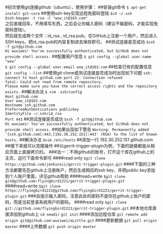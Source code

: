 #初次使用git连接github（ubuntu），使用步骤：
##安装git命令
`$ apt-get install git-core`
##使用ssh-key实现远程免密码登陆
`$cd ~/.ssh`  
`$ssh-keygen -t rsa -C "wxw_it@163.com"`  
之后直接回车，不用填写东西，之后会让你输入密码（建议不输密码，才能实现免密码登陆）。  
然后就生成两个文件：id_rsa , id_rsa.pub。在GitHub上注册一个用户，然后进入SSH keys，把id_rsa.pub的内容复制进去保存即可。
##测试连接是否成功
`$ssh -T git@github.com`  
`Hi wuxiwei! You've successfully authenticated, but GitHub does not provide shell access.`
##配置用户信息
`$ git config --global user.name "wxw"`  
`$ git config --global user.email wxw_it@163.com`
##检查已有的配置信息
`git config --list`
##使用git clone或测试连接是否成功时出现如下问题
`ssh: connect to host github.com port 22: Connection refused`  
`fatal: Could not read from remote repository.`  
`Please make sure you have the correct access rights and the repository exists.`
##解决办法
`$ vim .ssh/config`  
`Host github.com`  
`User wxw_it@163.com`  
`Hostname ssh.github.com`  
`PreferredAuthentications publickey`  
`IdentityFile ~/.ssh/id_rsa`  
`Port 443`
##测试连接是否成功
`$ssh -T git@github.com`  
`Hi wuxiwei! You've successfully authenticated, but GitHub does not provide shell access.`
##如果出现如下警告
`Warning: Permanently added '[ssh.github.com]:443,[192.30.252.151]:443' (RSA) to the list of known hosts.`
##解决办法
`$vim /etc/hosts`
##添加一行
192.30.252.151   github.com
##接下来就可以克隆操作
##以gerrit-trigger-plugin为例，下面的链接都是从相应页面上直接拷贝的。
###法一：不用github的账号，打开这个库在github上的主页，运行下面命令即可
####read only
`$git clone https://github.com/jenkinsci/gerrit-trigger-plugin.git`
####下面的三种方法都要先在github上注册账户，然后生成相应的ssh key，并把public key添加到个人账户里面，详见github帮助
####read+write
`$git clone git@github.com:flyingbird1221/gerrit-trigger-plugin.git`
####read+write
`$git clone https://flyingbird1221@github.com/flyingbird1221/gerrit-trigger-plugin.git`
###会提示输入密码，注意此处的密码不是你在github上账户的密码，而是当前登录系统用户的密码。
####read only
`$git clone git://github.com/flyingbird1221/gerrit-trigger-plugin.git`
##本地仓库直接添加到github上
`cd newdir`
`git init`
####添加远程仓库
`git remote add origin git@github.com:wuxiwei/aLittle.git`
####更新数据
`git pull origin master`
####上传数据
`git push origin master`